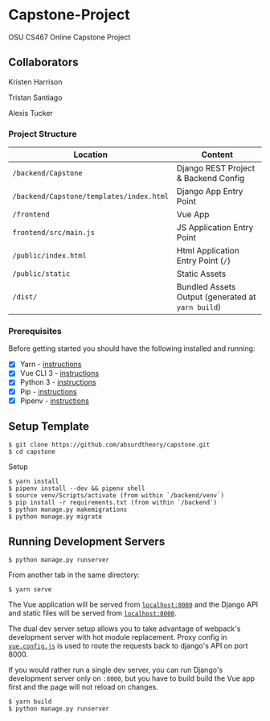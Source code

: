 # Capstone-Project
OSU CS467 Online Capstone Project

Collaborators
-------------
Kristen Harrison

Tristan Santiago

Alexis Tucker



### Project Structure ###


| Location                                  |  Content                                           |
|-------------------------------------------|---------------------------------------------------|
| `/backend/Capstone`                       | Django REST Project & Backend Config              |
| `/backend/Capstone/templates/index.html`  | Django App Entry Point                            |
| `/frontend`                               | Vue App                                           |
| `frontend/src/main.js`                    | JS Application Entry Point                        |
| `/public/index.html`                      | Html Application Entry Point (`/`)                |
| `/public/static`                          | Static Assets                                     |
| `/dist/`                                  | Bundled Assets Output (generated at `yarn build`) |

### Prerequisites

Before getting started you should have the following installed and running:

- [X] Yarn - [instructions](https://yarnpkg.com/en/docs/install)
- [X] Vue CLI 3 - [instructions](https://cli.vuejs.org/guide/installation.html)
- [X] Python 3 - [instructions](https://wiki.python.org/moin/BeginnersGuide)
- [X] Pip - [instructions](https://pypi.org/project/pip/)
- [X] Pipenv - [instructions](https://pipenv.readthedocs.io/en/latest/install/#installing-pipenv)

## Setup Template

```
$ git clone https://github.com/absurdtheory/capstone.git
$ cd capstone
```

Setup
```
$ yarn install
$ pipenv install --dev && pipenv shell
$ source venv/Scripts/activate (from within `/backend/venv`)
$ pip install -r requirements.txt (from within `/backend`)
$ python manage.py makemigrations
$ python manage.py migrate
```

## Running Development Servers

```
$ python manage.py runserver
```

From another tab in the same directory:

```
$ yarn serve
```

The Vue application will be served from [`localhost:8080`](http://localhost:8080/) and the Django API
and static files will be served from [`localhost:8000`](http://localhost:8000/).

The dual dev server setup allows you to take advantage of
webpack's development server with hot module replacement.
Proxy config in [`vue.config.js`](/vue.config.js) is used to route the requests
back to django's API on port 8000.

If you would rather run a single dev server, you can run Django's
development server only on `:8000`, but you have to build build the Vue app first
and the page will not reload on changes.

```
$ yarn build
$ python manage.py runserver
```

